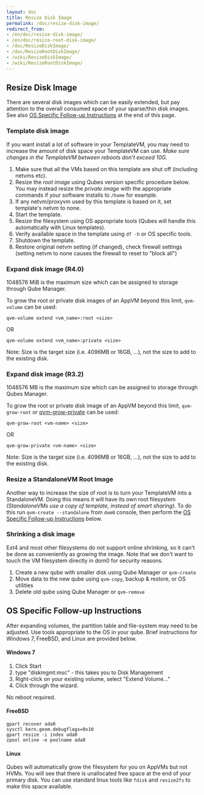 ```yaml
---
layout: doc
title: Resize Disk Image
permalink: /doc/resize-disk-image/
redirect_from:
- /en/doc/resize-disk-image/
- /en/doc/resize-root-disk-image/
- /doc/ResizeDiskImage/
- /doc/ResizeRootDiskImage/
- /wiki/ResizeDiskImage/
- /wiki/ResizeRootDiskImage/
---
```


Resize Disk Image
-----------------

There are several disk images which can be easily extended, but pay attention to the overall consumed space of your sparse/thin disk images.
See also [OS Specific Follow-up Instructions](/doc/resize-disk-image/#os-specific-follow-up-instructions) at the end of this page.


### Template disk image 

If you want install a lot of software in your TemplateVM, you may need to increase the amount of disk space your TemplateVM can use. 
*Make sure changes in the TemplateVM between reboots don't exceed 10G.*

1.  Make sure that all the VMs based on this template are shut off (including netvms etc).
2.  Resize the *root image* using Qubes version specific procedure below.
   You may instead resize the *private image* with the appropriate commands if your software installs to `/home` for example.
3.  If any netvm/proxyvm used by this template is based on it, set template's netvm to none.
4.  Start the template.
5.  Resize the filesystem using OS appropriate tools (Qubes will handle this automatically with Linux templates).
6.  Verify available space in the template using `df -h` or OS specific tools.
7.  Shutdown the template.
8.  Restore original netvm setting (if changed), check firewall settings (setting netvm to none causes the firewall to reset to "block all")

### Expand disk image (R4.0)

1048576 MiB is the maximum size which can be assigned to storage through Qube Manager.

To grow the root or private disk images of an AppVM beyond this limit, `qvm-volume` can be used:

~~~
qvm-volume extend <vm_name>:root <size>
~~~
OR
~~~
qvm-volume extend <vm_name>:private <size>
~~~

Note: Size is the target size (i.e. 4096MB or 16GB, ...), not the size to add to the existing disk.

### Expand disk image (R3.2)

1048576 MB is the maximum size which can be assigned to storage through Qubes Manager.

To grow the root or private disk image of an AppVM beyond this limit, `qvm-grow-root` or [qvm-grow-private](/doc/dom0-tools/qvm-grow-private/) can be used:

~~~
qvm-grow-root <vm-name> <size>
~~~
OR
~~~
qvm-grow-private <vm-name> <size>
~~~

Note: Size is the target size (i.e. 4096MB or 16GB, ...), not the size to add to the existing disk. 

### Resize a StandaloneVM Root Image

Another way to increase the size of root is to turn your TemplateVM into a StandaloneVM.
Doing this means it will have its own root filesystem *(StandaloneVMs use a copy of template, instead of smart sharing)*.
To do this run `qvm-create --standalone` from `dom0` console, then perform the [OS Specific Follow-up Instructions](/doc/resize-disk-image/#os-specific-follow-up-instructions) below.

### Shrinking a disk image

Ext4 and most other filesystems do not support online shrinking, so it can't be done as conveniently as growing the image.
Note that we don't want to touch the VM filesystem directly in dom0 for security reasons. 

1.  Create a new qube with smaller disk using Qube Manager or `qvm-create`
2.  Move data to the new qube using `qvm-copy`, backup & restore, or OS utilities
3.  Delete old qube using Qube Manager or `qvm-remove`


OS Specific Follow-up Instructions
-----------------

After expanding volumes, the partition table and file-system may need to be adjusted.
Use tools appropriate to the OS in your qube.
Brief instructions for Windows 7, FreeBSD, and Linux are provided below.

#### Windows 7

1.  Click Start
2.  type "diskmgmt.msc" - this takes you to Disk Management
3.  Right-click on your existing volume, select "Extend Volume..."
4.  Click through the wizard.

No reboot required.

#### FreeBSD

~~~
gpart recover ada0
sysctl kern.geom.debugflags=0x10
gpart resize -i index ada0
zpool online -e poolname ada0
~~~

#### Linux

Qubes will automatically grow the filesystem for you on AppVMs but not HVMs.
You will see that there is unallocated free space at the end of your primary disk.
You can use standard linux tools like `fdisk` and `resize2fs` to make this space available.
